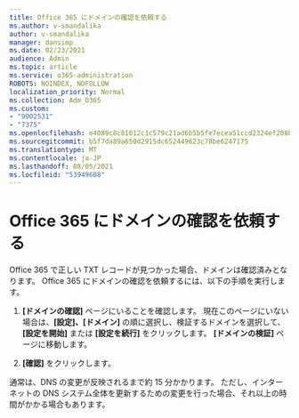 ```yaml
---
title: Office 365 にドメインの確認を依頼する
ms.author: v-smandalika
author: v-smandalika
manager: dansimp
ms.date: 02/23/2021
audience: Admin
ms.topic: article
ms.service: o365-administration
ROBOTS: NOINDEX, NOFOLLOW
localization_priority: Normal
ms.collection: Adm_O365
ms.custom:
- "9002531"
- "7375"
ms.openlocfilehash: e4089c8c81012c1c579c21ad6b5b5fe7ecea51ccd2324ef208818bb7242e4af4
ms.sourcegitcommit: b5f7da89a650d2915dc652449623c78be6247175
ms.translationtype: MT
ms.contentlocale: ja-JP
ms.lasthandoff: 08/05/2021
ms.locfileid: "53949608"
---
```

# <a name="ask-office-365-to-verify-your-domain"></a>Office 365 にドメインの確認を依頼する

Office 365 で正しい TXT レコードが見つかった場合、ドメインは確認済みとなります。 Office 365 にドメインの確認を依頼するには、以下の手順を実行します。

1. **[ドメインの確認]** ページにいることを確認します。 現在このページにいない場合は、**[設定]、[ドメイン]** の順に選択し、検証するドメインを選択して、**[設定を開始]** または **[設定を続行]** をクリックします。 **[ドメインの検証]** ページに移動します。

2. **[確認]** をクリックします。

通常は、DNS の変更が反映されるまで約 15 分かかります。 ただし、インターネットの DNS システム全体を更新するための変更を行った場合、それ以上の時間がかかる場合もあります。

